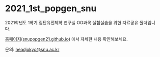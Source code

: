 # 2021_1st_popgen_snu

2021학년도 1학기 집단유전체학 연구실 OO과목 실험실습을 위한 자료공유 폴더입니다.

[홈페이지](https://snupopgen21.github.io)([snupopgen21.github.io](https://snupopgen21.github.io)) 에서 자세한 내용 확인해보세요.


문의: <headjokyo@snu.ac.kr>